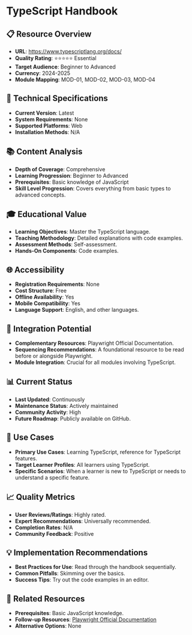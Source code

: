 # TypeScript Handbook

## 📋 Resource Overview
- **URL**: https://www.typescriptlang.org/docs/
- **Quality Rating**: ⭐⭐⭐⭐⭐ Essential
- **Target Audience**: Beginner to Advanced
- **Currency**: 2024-2025
- **Module Mapping**: MOD-01, MOD-02, MOD-03, MOD-04

## 🔧 Technical Specifications
- **Current Version**: Latest
- **System Requirements**: None
- **Supported Platforms**: Web
- **Installation Methods**: N/A

## 📚 Content Analysis
- **Depth of Coverage**: Comprehensive
- **Learning Progression**: Beginner to Advanced
- **Prerequisites**: Basic knowledge of JavaScript
- **Skill Level Progression**: Covers everything from basic types to advanced concepts.

## 🎓 Educational Value
- **Learning Objectives**: Master the TypeScript language.
- **Teaching Methodology**: Detailed explanations with code examples.
- **Assessment Methods**: Self-assessment.
- **Hands-On Components**: Code examples.

## 🌐 Accessibility
- **Registration Requirements**: None
- **Cost Structure**: Free
- **Offline Availability**: Yes
- **Mobile Compatibility**: Yes
- **Language Support**: English, and other languages.

## 🔗 Integration Potential
- **Complementary Resources**: Playwright Official Documentation.
- **Sequencing Recommendations**: A foundational resource to be read before or alongside Playwright.
- **Module Integration**: Crucial for all modules involving TypeScript.

## 📊 Current Status
- **Last Updated**: Continuously
- **Maintenance Status**: Actively maintained
- **Community Activity**: High
- **Future Roadmap**: Publicly available on GitHub.

## 🎯 Use Cases
- **Primary Use Cases**: Learning TypeScript, reference for TypeScript features.
- **Target Learner Profiles**: All learners using TypeScript.
- **Specific Scenarios**: When a learner is new to TypeScript or needs to understand a specific feature.

## 📈 Quality Metrics
- **User Reviews/Ratings**: Highly rated.
- **Expert Recommendations**: Universally recommended.
- **Completion Rates**: N/A
- **Community Feedback**: Positive

## 💡 Implementation Recommendations
- **Best Practices for Use**: Read through the handbook sequentially.
- **Common Pitfalls**: Skimming over the basics.
- **Success Tips**: Try out the code examples in an editor.

## 🔄 Related Resources
- **Prerequisites**: Basic JavaScript knowledge.
- **Follow-up Resources**: [Playwright Official Documentation](playwright-official-documentation.md)
- **Alternative Options**: None